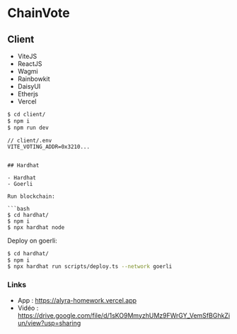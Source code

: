 # ChainVote

## Client

- ViteJS
- ReactJS
- Wagmi
- Rainbowkit
- DaisyUI
- Etherjs
- Vercel

```bash
$ cd client/
$ npm i
$ npm run dev
```

```
// client/.env
VITE_VOTING_ADDR=0x3210...


## Hardhat

- Hardhat
- Goerli

Run blockchain:

```bash
$ cd hardhat/
$ npm i
$ npx hardhat node
```

Deploy on goerli:

```bash
$ cd hardhat/
$ npm i
$ npx hardhat run scripts/deploy.ts --network goerli
```

### Links

- App : https://alyra-homework.vercel.app
- Vidéo : https://drive.google.com/file/d/1sKO9MmyzhUMz9FWrGY_VemSfBGhkZiun/view?usp=sharing
